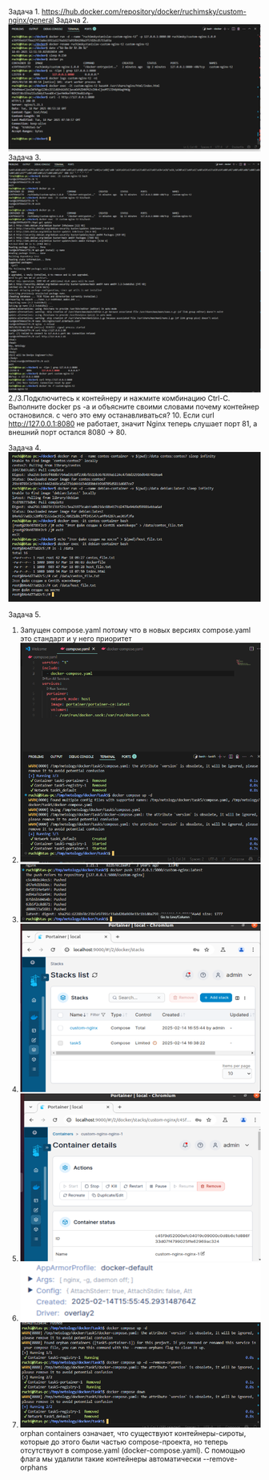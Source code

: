 Задача 1. https://hub.docker.com/repository/docker/ruchimsky/custom-nginx/general
Задача 2. ![alt text](image.png)
Задача 3. ![alt text](image-1.png)
2./3.Подключитесь к контейнеру и нажмите комбинацию Ctrl-C.
Выполните docker ps -a и объясните своими словами почему контейнер остановился.
с чего это ему останавливаться?
10. Если curl http://127.0.0.1:8080 не работает, значит Nginx теперь слушает порт 81, а внешний порт остался 8080 → 80.

Задача 4. ![alt text](image-2.png)

Задача 5.
1. Запущен compose.yaml потому что в новых версиях compose.yaml это стандарт и у него приоритет
2. ![alt text](image-3.png)
3. ![alt text](image-4.png)
4. ![alt text](image-5.png)
5. ![alt text](image-6.png)
6. ![alt text](image-7.png)
7. ![alt text](image-8.png)
orphan containers означает, что существуют контейнеры-сироты, которые до этого были частью compose-проекта, но теперь отсутствуют в compose.yaml (docker-compose.yaml). С помощью флага мы удалили такие контейнеры автоматически --remove-orphans